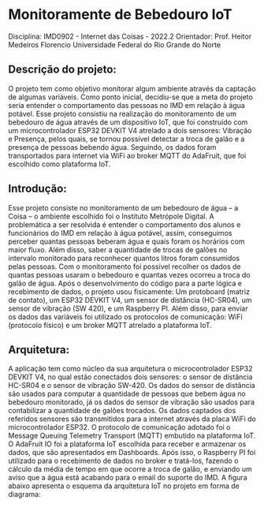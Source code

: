 # Monitoramente de Bebedouro IoT
Disciplina: IMD0902 - Internet das Coisas - 2022.2
Orientador: Prof. Heitor Medeiros Florencio
Universidade Federal do Rio Grande do Norte


## Descrição do projeto:
O projeto tem como objetivo monitorar algum ambiente através da captação de algumas variáveis. Como ponto inicial, decidiu-se que a meta do projeto seria entender o comportamento das pessoas no IMD em relação à água potável. Esse projeto consistiu na realização do monitoramento de um bebedouro de água através de um dispositivo IoT, que foi construído com um microcontrolador ESP32 DEVKIT V4 atrelado a dois sensores: Vibração e Presença, pelos quais, se tornou possível detectar a troca de galão e a presença de pessoas bebendo água. Seguindo, os dados foram transportados para internet via WiFi ao broker MQTT do AdaFruit, que foi escolhido como plataforma IoT.

## Introdução:
Esse projeto consiste no monitoramento de um bebedouro de água – a Coisa – o ambiente escolhido foi o Instituto Metrópole Digital. A problemática a ser resolvida é entender o comportamento dos alunos e funcionários do IMD em relação à água potável, assim, conseguimos perceber quantas pessoas beberam água e quais foram os horários com maior fluxo. Além disso, saber a quantidade de trocas de galões no intervalo monitorado para reconhecer quantos litros foram consumidos pelas pessoas. Com o monitoramento foi possível recolher os dados de quantas pessoas usaram o bebedouro e quantas vezes ocorreu a troca do galão de água. Após o desenvolvimento do código para a parte lógica e recebimento de dados, o projeto usou fisicamente: Um protoboard (matriz de contato), um ESP32 DEVKIT V4, um sensor de distância (HC-SR04), um sensor de vibração (SW 420), e um Raspberry PI. Além disso, para enviar os dados das variáveis foi utilizado os protocolos de comunicação: WiFi (protocolo físico) e um broker MQTT atrelado a plataforma IoT.

## Arquitetura:
A aplicação tem como núcleo da sua arquitetura o microcontrolador ESP32 DEVKIT V4, no qual estão conectados dois sensores: o sensor de distância HC-SR04 e o sensor de vibração SW-420. Os dados do sensor de distância são usados para computar a quantidade de pessoas que bebem água no bebedouro monitorado, já os dados do sensor de vibração são usados para contabilizar a quantidade de galões trocados. Os dados captados dos referidos sensores são transmitidos para a internet através da placa WiFi do microcontrolador ESP32. O protocolo de comunicação adotado foi o Message Queuing Telemetry Transport (MQTT) embutido na plataforma IoT. O AdaFruit IO foi a plataforma IoT escolhida para receber e armazenar os dados, que são apresentados em Dashboards. Após isso, o Raspberry PI foi utilizado para o recebimento de dados no broker e tratá-los, fazendo o cálculo da média de tempo em que ocorre a troca de galão, e enviando um aviso que a água está acabando para o email do suporte do IMD. A figura abaixo apresenta o esquema da arquitetura IoT no projeto em forma de diagrama:
